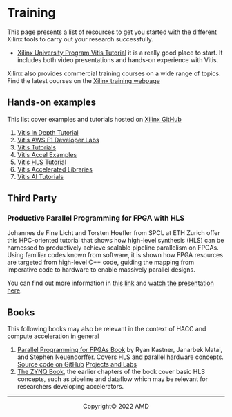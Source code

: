 # Training

This page presents a list of resources to get you started with the different Xilinx tools to carry out your research successfully.

- [Xilinx University Program Vitis Tutorial](https://xilinx.github.io/xup_compute_acceleration/) it is a really good place to start. It includes both video presentations and hands-on experience with Vitis.

Xilinx also provides commercial training courses on a wide range of topics. Find the latest courses on the [Xilinx training webpage](https://www.xilinx.com/training/customer-training.html)

## Hands-on examples

This list cover examples and tutorials hosted on [Xilinx GitHub](https://github.com/Xilinx)

1. [Vitis In Depth Tutorial](https://github.com/Xilinx/Vitis-In-Depth-Tutorial)
1. [Vitis AWS F1 Developer Labs](https://github.com/Xilinx/Vitis-AWS-F1-Developer-Labs)
1. [Vitis Tutorials](https://github.com/Xilinx/Vitis-Tutorials)
1. [Vitis Accel Examples](https://github.com/Xilinx/Vitis_Accel_Examples)
1. [Vitis HLS Tutorial](https://github.com/Xilinx/HLS-Tiny-Tutorials)
1. [Vitis Accelerated Libraries](https://github.com/Xilinx/Vitis_Libraries)
1. [Vitis AI Tutorials](https://github.com/Xilinx/Vitis-AI-Tutorials)

## Third Party 

### Productive Parallel Programming for FPGA with HLS

Johannes de Fine Licht and Torsten Hoefler from SPCL at ETH Zurich offer this HPC-oriented tutorial that shows how high-level synthesis (HLS) can be harnessed to productively achieve scalable pipeline parallelism on FPGAs. Using familiar codes known from software, it is shown how FPGA resources are targeted from high-level C++ code, guiding the mapping from imperative code to hardware to enable massively parallel designs.

You can find out more information in [this link](https://spcl.inf.ethz.ch/Teaching/hls-tutorial/) and [watch the presentation here](https://youtu.be/2UvUP2hxMyI).

## Books

This following books may also be relevant in the context of HACC and compute acceleration in general

1. [Parallel Programming for FPGAs Book](https://arxiv.org/pdf/1805.03648.pdf) by Ryan Kastner, Janarbek Matai, and Stephen Neuendorffer. Covers HLS and parallel hardware concepts.  
   [Source code on GitHub](https://github.com/KastnerRG/pp4fpgas) [Projects and Labs](https://pp4fpgas.readthedocs.io/en/latest/)
1. [The ZYNQ Book](http://www.zynqbook.com/), the earlier chapters of the book cover basic HLS concepts, such as pipeline and dataflow which may be relevant for researchers developing accelerators.


---------------------------------------
<p align="center">Copyright&copy; 2022 AMD</p>
